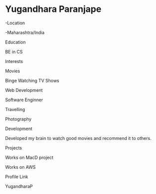 # Yugandhara Paranjape



-Location

-Maharashtra/India



Education

BE in CS



Interests

Movies

Binge Watching TV Shows

Web Development

Software Enginner

Travelling

Photography

Development

Developed my brain to watch good movies and recommend it to others.



Projects

Works on MacD project

Works on AWS



Profile Link

YugandharaP
